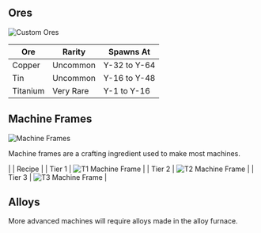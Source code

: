 ## Ores

![Custom Ores](https://i.imgur.com/Wigh4hE.png?1)

| Ore | Rarity | Spawns At |
|-----|--------|-----------|
| Copper | Uncommon | Y-32 to Y-64 |
| Tin | Uncommon | Y-16 to Y-48 |
| Titanium | Very Rare | Y-1 to Y-16 |

## Machine Frames

![Machine Frames](https://i.imgur.com/y9EKkjY.png?1)

Machine frames are a crafting ingredient used to make most machines.

|   | Recipe |
| Tier 1 | ![T1 Machine Frame](https://i.imgur.com/CYil1rd.png?1) |
| Tier 2 | ![T2 Machine Frame](https://i.imgur.com/IKAiwRo.png?1) |
| Tier 3 | ![T3 Machine Frame](https://i.imgur.com/rugWDwg.png?1) |

## Alloys

More advanced machines will require alloys made in the alloy furnace.